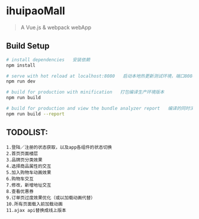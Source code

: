# ihuipaoMall

> A Vue.js & webpack webApp

## Build Setup

``` bash
# install dependencies   安装依赖
npm install

# serve with hot reload at localhost:8080   启动本地热更新测试环境，端口8080
npm run dev

# build for production with minification   打包编译生产环境版本
npm run build

# build for production and view the bundle analyzer report   编译的同时浏览打包分析报告
npm run build --report
```

## TODOLIST: 
    1.登陆／注册的状态获取，以及app各组件的状态切换
    2.首页页面楼层
    3.品牌页分类效果
    4.选择商品属性的交互
    5.加入购物车动画效果
    6.购物车交互
    7.修改，新增地址交互
    8.查看优惠券
    9.订单页过度效果优化（或以加载动画代替）
    10.所有页面载入前加载动画
    11.ajax api替换成线上版本
